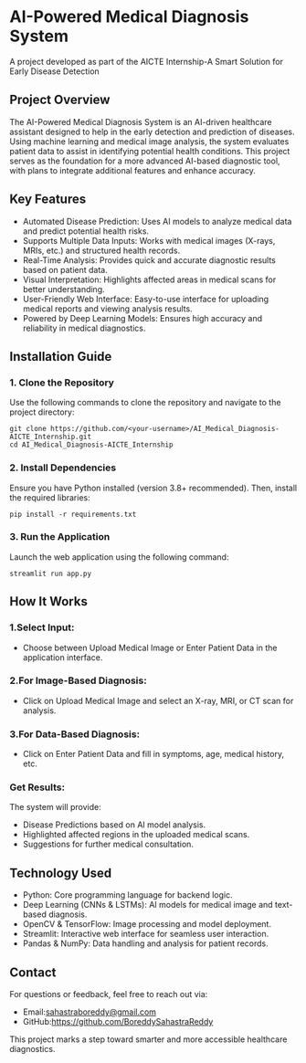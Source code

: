 # AI-Powered Medical Diagnosis System

A project developed as part of the AICTE Internship-A Smart Solution for Early Disease Detection

## Project Overview

The AI-Powered Medical Diagnosis System is an AI-driven healthcare assistant designed to help in the early detection and prediction of diseases. Using machine learning and medical image analysis, the system evaluates patient data to assist in identifying potential health conditions. This project serves as the foundation for a more advanced AI-based diagnostic tool, with plans to integrate additional features and enhance accuracy.

## Key Features

* Automated Disease Prediction: Uses AI models to analyze medical data and predict potential health risks.
* Supports Multiple Data Inputs: Works with medical images (X-rays, MRIs, etc.) and structured health records.
* Real-Time Analysis: Provides quick and accurate diagnostic results based on patient data.
* Visual Interpretation: Highlights affected areas in medical scans for better understanding.
* User-Friendly Web Interface: Easy-to-use interface for uploading medical reports and viewing analysis results.
* Powered by Deep Learning Models: Ensures high accuracy and reliability in medical diagnostics.


## Installation Guide

### 1. Clone the Repository
Use the following commands to clone the repository and navigate to the project directory:
```
git clone https://github.com/<your-username>/AI_Medical_Diagnosis-AICTE_Internship.git  
cd AI_Medical_Diagnosis-AICTE_Internship  
```
### 2. Install Dependencies
Ensure you have Python installed (version 3.8+ recommended). Then, install the required libraries:
```
pip install -r requirements.txt  
```
### 3. Run the Application
Launch the web application using the following command:
```
streamlit run app.py
```
## How It Works

### 1.Select Input:
* Choose between Upload Medical Image or Enter Patient Data in the application interface.

### 2.For Image-Based Diagnosis:
* Click on Upload Medical Image and select an X-ray, MRI, or CT scan for analysis.

### 3.For Data-Based Diagnosis:
* Click on Enter Patient Data and fill in symptoms, age, medical history, etc.

### Get Results:
The system will provide:
* Disease Predictions based on AI model analysis.
* Highlighted affected regions in the uploaded medical scans.
* Suggestions for further medical consultation.

## Technology Used

* Python: Core programming language for backend logic.
* Deep Learning (CNNs & LSTMs): AI models for medical image and text-based diagnosis.
* OpenCV & TensorFlow: Image processing and model deployment.
* Streamlit: Interactive web interface for seamless user interaction.
* Pandas & NumPy: Data handling and analysis for patient records.

## Contact

For questions or feedback, feel free to reach out via:
* Email:sahastraboreddy@gmail.com
* GitHub:https://github.com/BoreddySahastraReddy
  
This project marks a step toward smarter and more accessible healthcare diagnostics.
